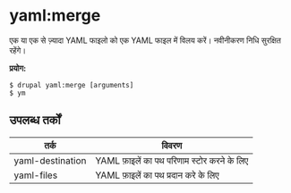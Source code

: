 # yaml:merge
एक या एक से ज़्यादा YAML फाइलो को एक YAML फाइल में विलय करें। नवीनीकरण निधि सुरक्षित रहेंगे।

**प्रयोग:**
```
$ drupal yaml:merge [arguments]
$ ym  
```

## उपलब्ध तर्कों
तर्क | विवरण
---------|-------------
yaml-destination | YAML फ़ाइलें का पथ परिणाम स्टोर करने के लिए
yaml-files | YAML फ़ाइलें का पथ प्रदान करे के लिए
